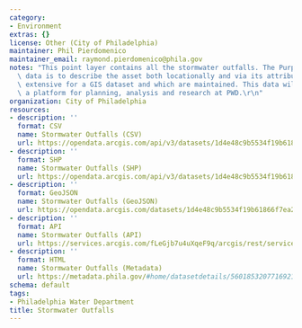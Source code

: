 ```yaml
---
category:
- Environment
extras: {}
license: Other (City of Philadelphia)
maintainer: Phil Pierdomenico
maintainer_email: raymond.pierdomenico@phila.gov
notes: "This point layer contains all the stormwater outfalls. The Purpose of this\
  \ data is to describe the asset both locationally and via its attributes which are\
  \ extensive for a GIS dataset and which are maintained. This data will serve as\
  \ a platform for planning, analysis and research at PWD.\r\n"
organization: City of Philadelphia
resources:
- description: ''
  format: CSV
  name: Stormwater Outfalls (CSV)
  url: https://opendata.arcgis.com/api/v3/datasets/1d4e48c9b5534f19b61866f7ea270743_0/downloads/data?format=csv&spatialRefId=4326
- description: ''
  format: SHP
  name: Stormwater Outfalls (SHP)
  url: https://opendata.arcgis.com/api/v3/datasets/1d4e48c9b5534f19b61866f7ea270743_0/downloads/data?format=shp&spatialRefId=4326
- description: ''
  format: GeoJSON
  name: Stormwater Outfalls (GeoJSON)
  url: https://opendata.arcgis.com/datasets/1d4e48c9b5534f19b61866f7ea270743_0.geojson
- description: ''
  format: API
  name: Stormwater Outfalls (API)
  url: https://services.arcgis.com/fLeGjb7u4uXqeF9q/arcgis/rest/services/OUTFALLS/FeatureServer/0/query?outFields=*&where=1%3D1
- description: ''
  format: HTML
  name: Stormwater Outfalls (Metadata)
  url: https://metadata.phila.gov/#home/datasetdetails/56018532077169215719b5c9/representationdetails/5612cd02e1f964e95ab0fdc2/
schema: default
tags:
- Philadelphia Water Department
title: Stormwater Outfalls
---
```


